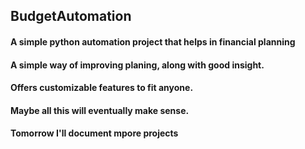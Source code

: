 ## BudgetAutomation
#### A simple python automation project that helps in financial planning 
#### A simple way of improving planing, along  with good insight.
#### Offers customizable features to fit anyone.
#### Maybe all this will eventually make sense.
#### Tomorrow I'll document mpore projects 
